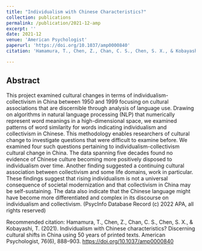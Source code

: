 ```yaml
---
title: "Individualism with Chinese Characteristics?"
collection: publications
permalink: /publication/2021-12-amp
excerpt: ''
date: 2021-12
venue: 'American Psychologist'
paperurl: 'https://doi.org/10.1037/amp0000840'
citation: 'Hamamura, T., Chen, Z., Chan, C. S., Chen, S. X., & Kobayashi, T. (2021). Individualism with Chinese characteristics? Discerning cultural shifts in China using 50 years of printed texts. American Psychologist, 76(6), 888–903. https://doi.org/10.1037/amp0000840'

---
```


## Abstract

This project examined cultural changes in terms of individualism-collectivism in China between 1950 and 1999 focusing on cultural associations that are discernible through analysis of language use. Drawing on algorithms in natural language processing (NLP) that numerically represent word meanings in a high-dimensional space, we examined patterns of word similarity for words indicating individualism and collectivism in Chinese. This methodology enables researchers of cultural change to investigate questions that were difficult to examine before. We examined four such questions pertaining to individualism-collectivism cultural change in China. The data spanning five decades found no evidence of Chinese culture becoming more positively disposed to individualism over time. Another finding suggested a continuing cultural association between collectivism and some life domains, work in particular. These findings suggest that rising individualism is not a universal consequence of societal modernization and that collectivism in China may be self-sustaining. The data also indicate that the Chinese language might have become more differentiated and complex in its discourse on individualism and collectivism. (PsycInfo Database Record (c) 2022 APA, all rights reserved)

<!-- [Download paper here](http://academicpages.github.io/files/paper2.pdf) -->

Recommended citation: Hamamura, T., Chen, Z., Chan, C. S., Chen, S. X., & Kobayashi, T. (2021). Individualism with Chinese characteristics? Discerning cultural shifts in China using 50 years of printed texts. American Psychologist, 76(6), 888–903. https://doi.org/10.1037/amp0000840
